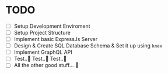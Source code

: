 # TODO #

- [ ] Setup Development Enviroment
- [ ] Setup Project Structure
- [ ] Implement basic ExpressJs Server
- [ ] Design & Create SQL Database Schema & Set it up using `knex`
- [ ] Implement GraphQL API
- [ ] Test..:see_no_evil: Test..:hear_no_evil: Test..:speak_no_evil:
- [ ] All the other good stuff... :metal: